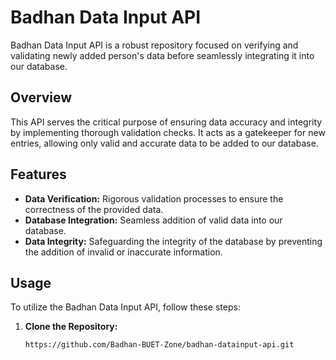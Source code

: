 # Badhan Data Input API

Badhan Data Input API is a robust repository focused on verifying and validating newly added person's data before seamlessly integrating it into our database.

## Overview

This API serves the critical purpose of ensuring data accuracy and integrity by implementing thorough validation checks. It acts as a gatekeeper for new entries, allowing only valid and accurate data to be added to our database.

## Features

- **Data Verification:** Rigorous validation processes to ensure the correctness of the provided data.
- **Database Integration:** Seamless addition of valid data into our database.
- **Data Integrity:** Safeguarding the integrity of the database by preventing the addition of invalid or inaccurate information.

## Usage

To utilize the Badhan Data Input API, follow these steps:

1. **Clone the Repository:**
   ```bash
   https://github.com/Badhan-BUET-Zone/badhan-datainput-api.git


